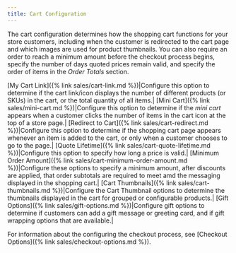 ```yaml
---
title: Cart Configuration
---
```


The cart configuration determines how the shopping cart functions for your store customers, including when the customer is redirected to the cart page and which images are used for product thumbnails. You can also require an order to reach a minimum amount before the checkout process begins, specify the number of days quoted prices remain valid, and specify the order of items in the _Order Totals_ section.

[My Cart Link]({% link sales/cart-link.md %})|Configure this option to determine if the cart link/icon displays the number of different products (or SKUs) in the cart, or the total quantity of all items.|
[Mini Cart]({% link sales/mini-cart.md %})|Configure this option to determine if the _mini cart_ appears when a customer clicks the number of items in the cart icon at the top of a store page.|
[Redirect to Cart]({% link sales/cart-redirect.md %})|Configure this option to determine if the shopping cart page appears whenever an item is added to the cart, or only when a customer chooses to go to the page.|
[Quote Lifetime]({% link sales/cart-quote-lifetime.md %})|Configure this option to specify how long a price is valid.|
[Minimum Order Amount]({% link sales/cart-minimum-order-amount.md %})|Configure these options to specify a minimum amount, after discounts are applied, that order subtotals are required to meet amd the messaging displayed in the shopping cart.|
[Cart Thumbnails]({% link sales/cart-thumbnails.md %})|Configure the Cart Thumbnail options to determine the thumbnails displayed in the cart for grouped or configurable products.|
[Gift Options]({% link sales/gift-options.md %})|Configure gift options to determine if customers can add a gift message or greeting card, and if gift wrapping options that are available.|

For information about the configuring the checkout process, see [Checkout Options]({% link sales/checkout-options.md %}).
